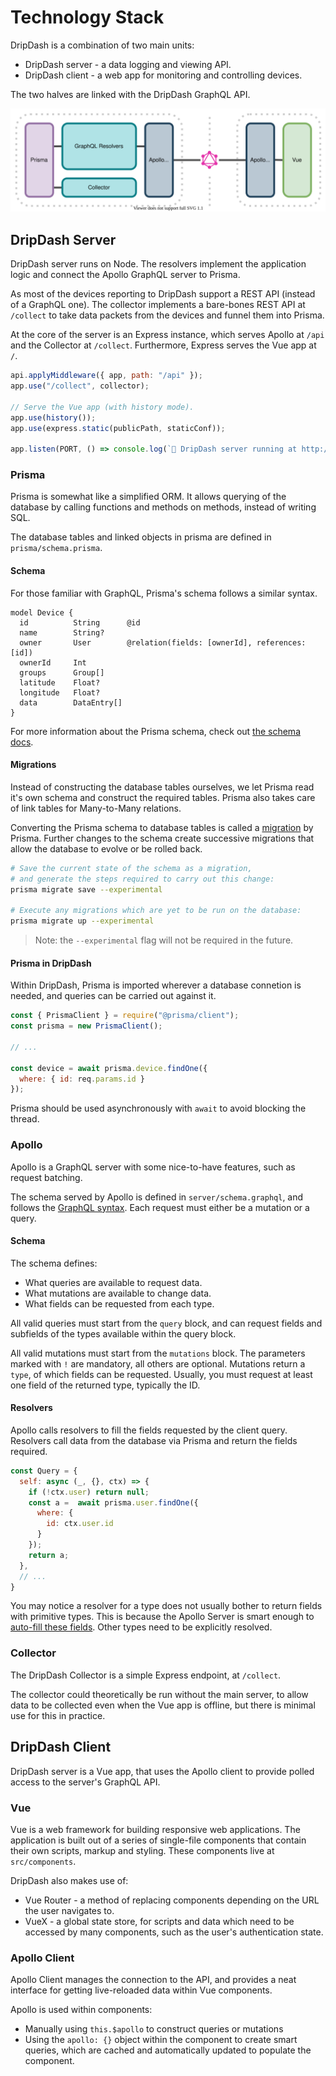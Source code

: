 # Technology Stack

DripDash is a combination of two main units:
* DripDash server - a data logging and viewing API.
* DripDash client - a web app for monitoring and controlling devices.

The two halves are linked with the DripDash GraphQL API.

![Diagram of DripDash's technology stack](dripdash-stack.svg)

## DripDash Server

DripDash server runs on Node. The resolvers implement the application logic and connect the Apollo GraphQL server to Prisma.

As most of the devices reporting to DripDash support a REST API (instead of a GraphQL one). The collector implements a bare-bones REST API at `/collect` to take data packets from the devices and funnel them into Prisma.

At the core of the server is an Express instance, which serves Apollo at `/api` and the Collector at `/collect`. Furthermore, Express serves the Vue app at `/`.

```javascript
api.applyMiddleware({ app, path: "/api" });
app.use("/collect", collector);

// Serve the Vue app (with history mode).
app.use(history());
app.use(express.static(publicPath, staticConf));

app.listen(PORT, () => console.log(`🚀 DripDash server running at http://localhost:${PORT}`));
```

### Prisma

Prisma is somewhat like a simplified ORM. It allows querying of the database by calling functions and methods on methods, instead of writing SQL.

The database tables and linked objects in prisma are defined in `prisma/schema.prisma`.

#### Schema

For those familiar with GraphQL, Prisma's schema follows a similar syntax.

```prisma
model Device {
  id          String      @id
  name        String?
  owner       User        @relation(fields: [ownerId], references: [id])
  ownerId     Int
  groups      Group[]
  latitude    Float?
  longitude   Float?
  data        DataEntry[]
}
```
For more information about the Prisma schema, check out [the schema docs](https://www.prisma.io/docs/reference/tools-and-interfaces/prisma-schema).

#### Migrations

Instead of constructing the database tables ourselves, we let Prisma read it's own schema and construct the required tables. Prisma also takes care of link tables for Many-to-Many relations.

Converting the Prisma schema to database tables is called a [migration](https://www.prisma.io/docs/reference/tools-and-interfaces/prisma-migrate) by Prisma. Further changes to the schema create successive migrations that allow the database to evolve or be rolled back.

```bash
# Save the current state of the schema as a migration,
# and generate the steps required to carry out this change:
prisma migrate save --experimental

# Execute any migrations which are yet to be run on the database:
prisma migrate up --experimental
```
> Note: the `--experimental` flag will not be required in the future.

#### Prisma in DripDash

Within DripDash, Prisma is imported wherever a database connetion is needed, and queries can be carried out against it.

```javascript
const { PrismaClient } = require("@prisma/client");
const prisma = new PrismaClient();

// ...

const device = await prisma.device.findOne({
  where: { id: req.params.id }
});
```

Prisma should be used asynchronously with `await` to avoid blocking the thread.

### Apollo

Apollo is a GraphQL server with some nice-to-have features, such as request batching.

The schema served by Apollo is defined in `server/schema.graphql`, and follows the [GraphQL syntax](https://graphql.org/learn/schema/). Each request must either be a mutation or a query.

#### Schema

The schema defines:
* What queries are available to request data.
* What mutations are available to change data.
* What fields can be requested from each type.

All valid queries must start from the `query` block, and can request fields and subfields of the types available within the query block.

All valid mutations must start from the `mutations` block. The parameters marked with `!` are mandatory, all others are optional. Mutations return a `type`, of which fields can be requested. Usually, you must request at least one field of the returned type, typically the ID.

#### Resolvers

Apollo calls resolvers to fill the fields requested by the client query. Resolvers call data from the database via Prisma and return the fields required.

```javascript
const Query = {
  self: async (_, {}, ctx) => {
    if (!ctx.user) return null;
    const a =  await prisma.user.findOne({
      where: {
        id: ctx.user.id
      }
    });
    return a;
  },
  // ...
}
```

You may notice a resolver for a type does not usually bother to return fields with primitive types. This is because the Apollo Server is smart enough to [auto-fill these fields](https://www.apollographql.com/docs/apollo-server/data/resolvers/#default-resolvers). Other types need to be explicitly resolved.

### Collector

The DripDash Collector is a simple Express endpoint, at `/collect`.

The collector could theoretically be run without the main server, to allow data to be collected even when the Vue app is offline, but there is minimal use for this in practice.

## DripDash Client

DripDash server is a Vue app, that uses the Apollo client to provide polled access to the server's GraphQL API.

### Vue

Vue is a web framework for building responsive web applications.
The application is built out of a series of single-file components that contain their own scripts, markup and styling. These components live at `src/components`.

DripDash also makes use of:
* Vue Router - a method of replacing components depending on the URL the user navigates to.
* VueX - a global state store, for scripts and data which need to be accessed by many components, such as the user's authentication state.


### Apollo Client

Apollo Client manages the connection to the API, and provides a neat interface for getting live-reloaded data within Vue components.

Apollo is used within components:
* Manually using `this.$apollo` to construct queries or mutations
* Using the `apollo: {}` object within the component to create
  smart queries, which are cached and automatically updated to
  populate the component.
